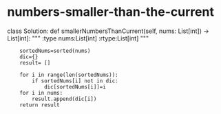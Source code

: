 # numbers-smaller-than-the-current
class Solution:
    def smallerNumbersThanCurrent(self, nums: List[int]) -> List[int]:
        """
        :type nums:List[int]
        :rtype:List[int]
        """

        sortedNums=sorted(nums)
        dic={}
        result= []

        for i in range(len(sortedNums)):
            if sortedNums[i] not in dic:
                dic[sortedNums[i]]=i
        for i in nums:
            result.append(dic[i])
        return result
